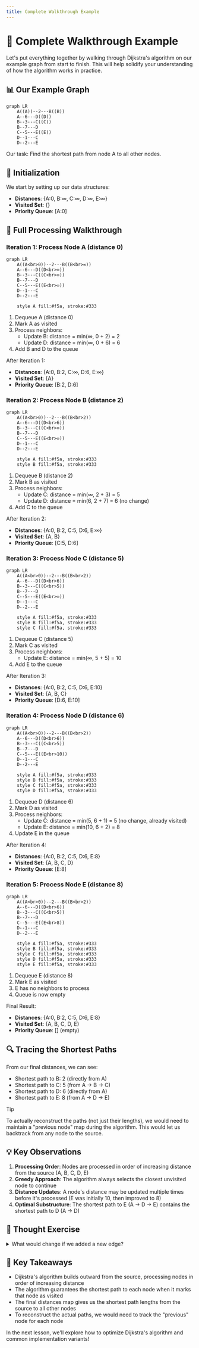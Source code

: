 ```yaml
---
title: Complete Walkthrough Example
---
```


# 🔎 Complete Walkthrough Example

Let's put everything together by walking through Dijkstra's algorithm on our example graph from start to finish. This will help solidify your understanding of how the algorithm works in practice.

## 📊 Our Example Graph

```mermaid
graph LR
    A((A))--2---B((B))
    A--6---D((D))
    B--3---C((C))
    B--7---D
    C--5---E((E))
    D--1---C
    D--2---E
```

Our task: Find the shortest path from node A to all other nodes.

## 🚀 Initialization

We start by setting up our data structures:

- **Distances**: {A:0, B:∞, C:∞, D:∞, E:∞}
- **Visited Set**: {}
- **Priority Queue**: [A:0]

## 🔄 Full Processing Walkthrough

### Iteration 1: Process Node A (distance 0)

```mermaid
graph LR
    A((A<br>0))--2---B((B<br>∞))
    A--6---D((D<br>∞))
    B--3---C((C<br>∞))
    B--7---D
    C--5---E((E<br>∞))
    D--1---C
    D--2---E
    
    style A fill:#f5a, stroke:#333
```

1. Dequeue A (distance 0)
2. Mark A as visited
3. Process neighbors:
   - Update B: distance = min(∞, 0 + 2) = 2
   - Update D: distance = min(∞, 0 + 6) = 6
4. Add B and D to the queue

After Iteration 1:
- **Distances**: {A:0, B:2, C:∞, D:6, E:∞}
- **Visited Set**: {A}
- **Priority Queue**: [B:2, D:6]

### Iteration 2: Process Node B (distance 2)

```mermaid
graph LR
    A((A<br>0))--2---B((B<br>2))
    A--6---D((D<br>6))
    B--3---C((C<br>∞))
    B--7---D
    C--5---E((E<br>∞))
    D--1---C
    D--2---E
    
    style A fill:#f5a, stroke:#333
    style B fill:#f5a, stroke:#333
```

1. Dequeue B (distance 2)
2. Mark B as visited
3. Process neighbors:
   - Update C: distance = min(∞, 2 + 3) = 5
   - Update D: distance = min(6, 2 + 7) = 6 (no change)
4. Add C to the queue

After Iteration 2:
- **Distances**: {A:0, B:2, C:5, D:6, E:∞}
- **Visited Set**: {A, B}
- **Priority Queue**: [C:5, D:6]

### Iteration 3: Process Node C (distance 5)

```mermaid
graph LR
    A((A<br>0))--2---B((B<br>2))
    A--6---D((D<br>6))
    B--3---C((C<br>5))
    B--7---D
    C--5---E((E<br>∞))
    D--1---C
    D--2---E
    
    style A fill:#f5a, stroke:#333
    style B fill:#f5a, stroke:#333
    style C fill:#f5a, stroke:#333
```

1. Dequeue C (distance 5)
2. Mark C as visited
3. Process neighbors:
   - Update E: distance = min(∞, 5 + 5) = 10
4. Add E to the queue

After Iteration 3:
- **Distances**: {A:0, B:2, C:5, D:6, E:10}
- **Visited Set**: {A, B, C}
- **Priority Queue**: [D:6, E:10]

### Iteration 4: Process Node D (distance 6)

```mermaid
graph LR
    A((A<br>0))--2---B((B<br>2))
    A--6---D((D<br>6))
    B--3---C((C<br>5))
    B--7---D
    C--5---E((E<br>10))
    D--1---C
    D--2---E
    
    style A fill:#f5a, stroke:#333
    style B fill:#f5a, stroke:#333
    style C fill:#f5a, stroke:#333
    style D fill:#f5a, stroke:#333
```

1. Dequeue D (distance 6)
2. Mark D as visited
3. Process neighbors:
   - Update C: distance = min(5, 6 + 1) = 5 (no change, already visited)
   - Update E: distance = min(10, 6 + 2) = 8
4. Update E in the queue

After Iteration 4:
- **Distances**: {A:0, B:2, C:5, D:6, E:8}
- **Visited Set**: {A, B, C, D}
- **Priority Queue**: [E:8]

### Iteration 5: Process Node E (distance 8)

```mermaid
graph LR
    A((A<br>0))--2---B((B<br>2))
    A--6---D((D<br>6))
    B--3---C((C<br>5))
    B--7---D
    C--5---E((E<br>8))
    D--1---C
    D--2---E
    
    style A fill:#f5a, stroke:#333
    style B fill:#f5a, stroke:#333
    style C fill:#f5a, stroke:#333
    style D fill:#f5a, stroke:#333
    style E fill:#f5a, stroke:#333
```

1. Dequeue E (distance 8)
2. Mark E as visited
3. E has no neighbors to process
4. Queue is now empty

Final Result:
- **Distances**: {A:0, B:2, C:5, D:6, E:8}
- **Visited Set**: {A, B, C, D, E}
- **Priority Queue**: [] (empty)

## 🔍 Tracing the Shortest Paths

From our final distances, we can see:
- Shortest path to B: 2 (directly from A)
- Shortest path to C: 5 (from A → B → C)
- Shortest path to D: 6 (directly from A)
- Shortest path to E: 8 (from A → D → E)

> [!TIP]
> To actually reconstruct the paths (not just their lengths), we would need to maintain a "previous node" map during the algorithm. This would let us backtrack from any node to the source.

## 💡 Key Observations

1. **Processing Order**: Nodes are processed in order of increasing distance from the source (A, B, C, D, E)
2. **Greedy Approach**: The algorithm always selects the closest unvisited node to continue
3. **Distance Updates**: A node's distance may be updated multiple times before it's processed (E was initially 10, then improved to 8)
4. **Optimal Substructure**: The shortest path to E (A → D → E) contains the shortest path to D (A → D)

## 🤔 Thought Exercise

<details>
<summary>What would change if we added a new edge?</summary>

Let's say we added an edge from B to E with weight 9.

This wouldn't change our final result because:
- The current shortest path to E is 8 (A → D → E)
- The potential path through B would be 2 + 9 = 11, which is longer

This demonstrates that Dijkstra's algorithm finds the globally optimal solution by making locally optimal choices.
</details>

## 🎯 Key Takeaways

- Dijkstra's algorithm builds outward from the source, processing nodes in order of increasing distance
- The algorithm guarantees the shortest path to each node when it marks that node as visited
- The final distances map gives us the shortest path lengths from the source to all other nodes
- To reconstruct the actual paths, we would need to track the "previous" node for each node

In the next lesson, we'll explore how to optimize Dijkstra's algorithm and common implementation variants! 